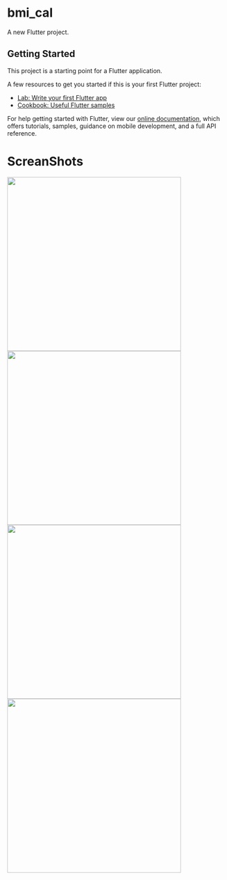 # bmi_cal

A new Flutter project.

## Getting Started

This project is a starting point for a Flutter application.

A few resources to get you started if this is your first Flutter project:

- [Lab: Write your first Flutter app](https://flutter.dev/docs/get-started/codelab)
- [Cookbook: Useful Flutter samples](https://flutter.dev/docs/cookbook)

For help getting started with Flutter, view our
[online documentation](https://flutter.dev/docs), which offers tutorials,
samples, guidance on mobile development, and a full API reference.

# ScreanShots
  
<img src = "https://user-images.githubusercontent.com/96068124/172027743-1d90f5c2-6477-43a5-b275-51363250ffd4.png" width=400 heigth=400 >

<img src ="https://user-images.githubusercontent.com/96068124/172028250-fbe08491-e47b-40b9-9c55-fe41b95b24bc.png" width=400 heigth=400 >

<img src ="https://user-images.githubusercontent.com/96068124/172028258-b4a5b750-7f9c-4510-800f-6509ea872a90.png" width=400 heigth=400 >

<img src ="https://user-images.githubusercontent.com/96068124/172028260-e9ccce6d-d090-4297-8f48-96a0309a6ce5.png" width=400 heigth=400 >

